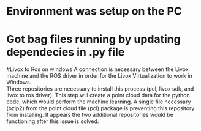 # Environment was setup on the PC
# Got bag files running by updating dependecies in .py file

#Livox to Ros on windows
A connection is necessary between the Livox machine and the ROS driver in order for the Livox Virtualization to work in Windows.  
Three repositories are necessary to install this process (pcl, livox sdk, and livox to ros driver).  This step will create a point 
cloud data for the python code, which would perform the machine learning.  A single file necessary (bzip2) from the point cloud file 
(pcl) package is preventing this repository from installing.  It appears the two additional repositories would be functioning after 
this issue is solved.